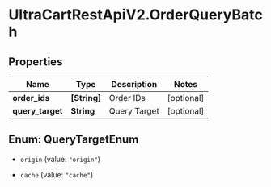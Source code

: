 # UltraCartRestApiV2.OrderQueryBatch

## Properties

Name | Type | Description | Notes
------------ | ------------- | ------------- | -------------
**order_ids** | **[String]** | Order IDs | [optional] 
**query_target** | **String** | Query Target | [optional] 



## Enum: QueryTargetEnum


* `origin` (value: `"origin"`)

* `cache` (value: `"cache"`)




